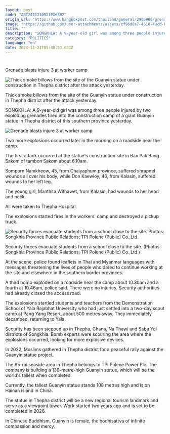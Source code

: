 ```yaml
---
layout: post
code: "ART2411210521PX6SB2"
origin_url: "https://www.bangkokpost.com/thailand/general/2905986/grenade-blasts-injure-3-at-worker-camp"
image: "https://github.com/user-attachments/assets/cf96d0a7-4610-49cd-b2a7-248a460cfdb5"
title: ""
description: "SONGKHLA: A 9-year-old girl was among three people injured by two exploding grenades fired into the construction camp of a giant Guanyin statue in Thepha district of this southern province yesterday."
category: "POLITICS"
language: "en"
date: 2024-11-21T05:40:53.631Z
---
```


# 

Grenade blasts injure 3 at worker camp

![Thick smoke billows from the site of the Guanyin statue under construction in Thepha district after the attack yesterday.](https://github.com/user-attachments/assets/82601eb2-9166-4e3c-994a-c624b351b296)

Thick smoke billows from the site of the Guanyin statue under construction in Thepha district after the attack yesterday.

SONGKHLA: A 9-year-old girl was among three people injured by two exploding grenades fired into the construction camp of a giant Guanyin statue in Thepha district of this southern province yesterday.

![Grenade blasts injure 3 at worker camp](https://static.bangkokpost.com/media/content/dcx/2024/11/21/5353526.jpg)

Two more explosions occurred later in the morning on a roadside near the camp.

The first attack occurred at the statue's construction site in Ban Pak Bang Sakom of tambon Sakom about 6.10am.

Somporn Namkheow, 45, from Chaiyaphum province, suffered shrapnel wounds all over his body, while Don Kaewloy, 46, from Kalasin, suffered wounds to her left leg.

The young girl, Manthita Withawet, from Kalasin, had wounds to her head and neck.

All were taken to Thepha Hospital.

The explosions started fires in the workers' camp and destroyed a pickup truck.

![Security forces evacuate students from a school close to the site. Photos: Songkhla Province Public Relations; TPI Polene (Public) Co.,Ltd.](https://github.com/user-attachments/assets/bf97b1a1-3297-45a5-b972-01711cc920bd)

Security forces evacuate students from a school close to the site. (Photos: Songkhla Province Public Relations; TPI Polene (Public) Co.,Ltd.)

At the scene, police found leaflets in Thai and Myanmar languages with messages threatening the lives of people who dared to continue working at the site and elsewhere in the southern border provinces.

A third bomb exploded on a roadside near the camp about 10.30am and a fourth at 10.46am, police said. There were no injuries. Security authorities had already closed the access road.

The explosions startled students and teachers from the Demonstration School of Yala Rajabhat University who had just settled into a two-day scout camp at Pang Yang Resort, about 500 metres away. They immediately decamped, returning to Yala.

Security has been stepped up in Thepha, Chana, Na Thawi and Saba Yoi districts of Songkhla. Bomb experts were scouring the area where the explosions occurred, looking for more explosive devices.

In 2022, Muslims gathered in Thepha district for a peaceful rally against the Guanyin statue project.

The 65-rai seaside area in Thepha belongs to TPI Polene Power Plc. The company is building a 136-metre-high Guanyin statue, which will be the world's tallest when completed.

Currently, the tallest Guanyin statue stands 108 metres high and is on Hainan island in China.

The statue in Thepha district will be a new regional tourism landmark and serve as a viewpoint tower. Work started two years ago and is set to be completed in 2026.

In Chinese Buddhism, Guanyin is female, the bodhisattva of infinite compassion and mercy.